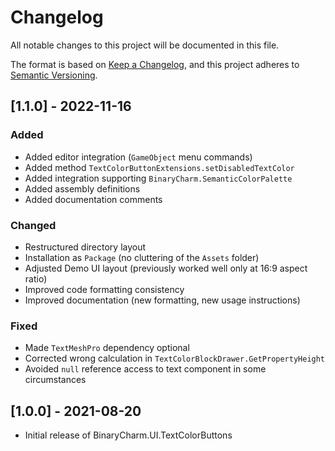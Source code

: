 # Changelog
All notable changes to this project will be documented in this file.

The format is based on [Keep a Changelog](https://keepachangelog.com/en/1.0.0/),
and this project adheres to [Semantic Versioning](https://semver.org/spec/v2.0.0.html).

## [1.1.0] - 2022-11-16
### Added
- Added editor integration (`GameObject` menu commands)
- Added method `TextColorButtonExtensions.setDisabledTextColor`
- Added integration supporting `BinaryCharm.SemanticColorPalette`
- Added assembly definitions
- Added documentation comments

### Changed
- Restructured directory layout
- Installation as `Package` (no cluttering of the `Assets` folder)
- Adjusted Demo UI layout (previously worked well only at 16:9 aspect ratio)
- Improved code formatting consistency
- Improved documentation (new formatting, new usage instructions)

### Fixed
- Made `TextMeshPro` dependency optional
- Corrected wrong calculation in `TextColorBlockDrawer.GetPropertyHeight`
- Avoided `null` reference access to text component in some circumstances

## [1.0.0] - 2021-08-20
- Initial release of BinaryCharm.UI.TextColorButtons
